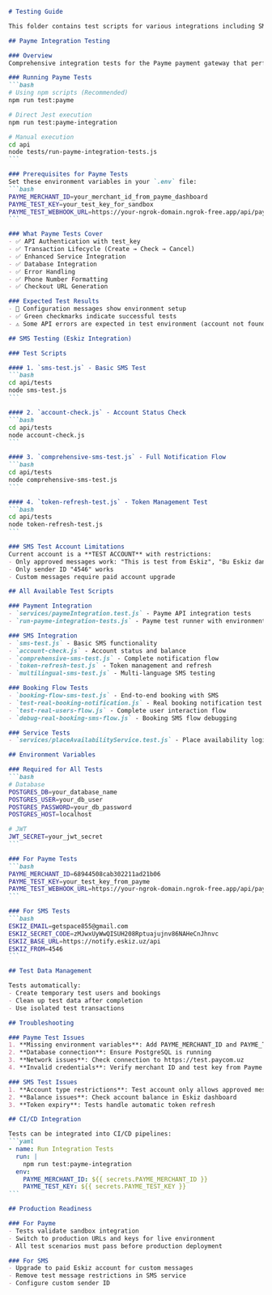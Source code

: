 ````markdown
# Testing Guide

This folder contains test scripts for various integrations including SMS (Eskiz) and Payment (Payme) services.

## Payme Integration Testing

### Overview
Comprehensive integration tests for the Payme payment gateway that perform real API calls to Payme's sandbox environment.

### Running Payme Tests
```bash
# Using npm scripts (Recommended)
npm run test:payme

# Direct Jest execution
npm run test:payme-integration

# Manual execution
cd api
node tests/run-payme-integration-tests.js
```

### Prerequisites for Payme Tests
Set these environment variables in your `.env` file:
```bash
PAYME_MERCHANT_ID=your_merchant_id_from_payme_dashboard
PAYME_TEST_KEY=your_test_key_for_sandbox
PAYME_TEST_WEBHOOK_URL=https://your-ngrok-domain.ngrok-free.app/api/payme/pay
```

### What Payme Tests Cover
- ✅ API Authentication with test_key
- ✅ Transaction Lifecycle (Create → Check → Cancel)
- ✅ Enhanced Service Integration
- ✅ Database Integration
- ✅ Error Handling
- ✅ Phone Number Formatting
- ✅ Checkout URL Generation

### Expected Test Results
- 🔧 Configuration messages show environment setup
- ✅ Green checkmarks indicate successful tests
- ⚠️ Some API errors are expected in test environment (account not found, etc.)

## SMS Testing (Eskiz Integration)

### Test Scripts

#### 1. `sms-test.js` - Basic SMS Test
```bash
cd api/tests
node sms-test.js
```

#### 2. `account-check.js` - Account Status Check
```bash
cd api/tests
node account-check.js
```

#### 3. `comprehensive-sms-test.js` - Full Notification Flow
```bash
cd api/tests
node comprehensive-sms-test.js
```

#### 4. `token-refresh-test.js` - Token Management Test
```bash
cd api/tests
node token-refresh-test.js
```

### SMS Test Account Limitations
Current account is a **TEST ACCOUNT** with restrictions:
- Only approved messages work: "This is test from Eskiz", "Bu Eskiz dan test", "Это тест от Eskiz"
- Only sender ID "4546" works
- Custom messages require paid account upgrade

## All Available Test Scripts

### Payment Integration
- `services/paymeIntegration.test.js` - Payme API integration tests
- `run-payme-integration-tests.js` - Payme test runner with environment validation

### SMS Integration  
- `sms-test.js` - Basic SMS functionality
- `account-check.js` - Account status and balance
- `comprehensive-sms-test.js` - Complete notification flow
- `token-refresh-test.js` - Token management and refresh
- `multilingual-sms-test.js` - Multi-language SMS testing

### Booking Flow Tests
- `booking-flow-sms-test.js` - End-to-end booking with SMS
- `test-real-booking-notification.js` - Real booking notification test
- `test-real-users-flow.js` - Complete user interaction flow
- `debug-real-booking-sms-flow.js` - Booking SMS flow debugging

### Service Tests
- `services/placeAvailabilityService.test.js` - Place availability logic

## Environment Variables

### Required for All Tests
```bash
# Database
POSTGRES_DB=your_database_name
POSTGRES_USER=your_db_user
POSTGRES_PASSWORD=your_db_password
POSTGRES_HOST=localhost

# JWT
JWT_SECRET=your_jwt_secret
```

### For Payme Tests
```bash
PAYME_MERCHANT_ID=68944508cab302211ad21b06
PAYME_TEST_KEY=your_test_key_from_payme
PAYME_TEST_WEBHOOK_URL=https://your-ngrok-domain.ngrok-free.app/api/payme/pay
```

### For SMS Tests
```bash
ESKIZ_EMAIL=getspace855@gmail.com
ESKIZ_SECRET_CODE=zMJwxUyWwQISUH208Rptuajujnv86NAHeCnJhnvc
ESKIZ_BASE_URL=https://notify.eskiz.uz/api
ESKIZ_FROM=4546
```

## Test Data Management

Tests automatically:
- Create temporary test users and bookings
- Clean up test data after completion
- Use isolated test transactions

## Troubleshooting

### Payme Test Issues
1. **Missing environment variables**: Add PAYME_MERCHANT_ID and PAYME_TEST_KEY to .env
2. **Database connection**: Ensure PostgreSQL is running
3. **Network issues**: Check connection to https://test.paycom.uz
4. **Invalid credentials**: Verify merchant ID and test key from Payme dashboard

### SMS Test Issues  
1. **Account type restrictions**: Test account only allows approved messages
2. **Balance issues**: Check account balance in Eskiz dashboard
3. **Token expiry**: Tests handle automatic token refresh

## CI/CD Integration

Tests can be integrated into CI/CD pipelines:
```yaml
- name: Run Integration Tests
  run: |
    npm run test:payme-integration
  env:
    PAYME_MERCHANT_ID: ${{ secrets.PAYME_MERCHANT_ID }}
    PAYME_TEST_KEY: ${{ secrets.PAYME_TEST_KEY }}
```

## Production Readiness

### For Payme
- Tests validate sandbox integration
- Switch to production URLs and keys for live environment
- All test scenarios must pass before production deployment

### For SMS
- Upgrade to paid Eskiz account for custom messages
- Remove test message restrictions in SMS service
- Configure custom sender ID

````
